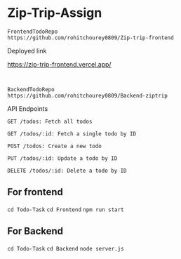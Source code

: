 # Zip-Trip-Assign

```
FrontendTodoRepo
https://github.com/rohitchourey0809/Zip-trip-frontend

```
Deployed link

https://zip-trip-frontend.vercel.app/

```


BackendTodoRepo
https://github.com/rohitchourey0809/Backend-ziptrip

```
API Endpoints

```
GET /todos: Fetch all todos
```

```
GET /todos/:id: Fetch a single todo by ID
```

```
POST /todos: Create a new todo
```

```
PUT /todos/:id: Update a todo by ID
```

```
DELETE /todos/:id: Delete a todo by ID
```

## For frontend

`cd Todo-Task`
`cd Frontend`
`npm run start`

## For Backend

`cd Todo-Task`
`cd Backend`
`node server.js`


